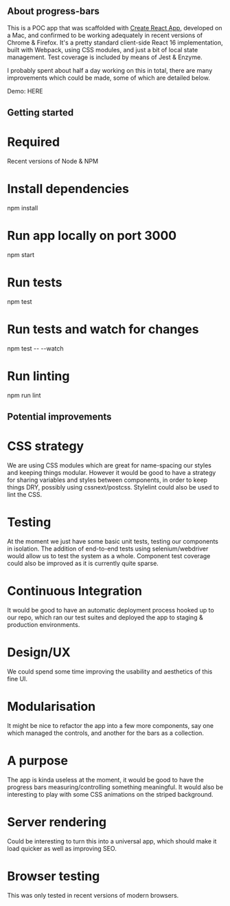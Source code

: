 ## About progress-bars

This is a POC app that was scaffolded with [Create React App](https://github.com/facebookincubator/create-react-app), developed on a Mac, and confirmed to be working adequately in recent versions of Chrome & Firefox. It's a pretty standard client-side React 16 implementation, built with Webpack, using CSS modules, and just a bit of local state management. Test coverage is included by means of Jest & Enzyme.

I probably spent about half a day working on this in total, there are many improvements which could be made, some of which are detailed below.

Demo: HERE

## Getting started

# Required
Recent versions of Node & NPM

# Install dependencies
npm install

# Run app locally on port 3000
npm start

# Run tests
npm test

# Run tests and watch for changes
npm test -- --watch

# Run linting
npm run lint

## Potential improvements

# CSS strategy
We are using CSS modules which are great for name-spacing our styles and keeping things modular. However it would be good to have a strategy for sharing variables and styles between components, in order to keep things DRY, possibly using cssnext/postcss. Stylelint could also be used to lint the CSS.

# Testing
At the moment we just have some basic unit tests, testing our components in isolation. The addition of end-to-end tests using selenium/webdriver would allow us to test the system as a whole. Component test coverage could also be improved as it is currently quite sparse.

# Continuous Integration
It would be good to have an automatic deployment process hooked up to our repo, which ran our test suites and deployed the app to staging & production environments.

# Design/UX
We could spend some time improving the usability and aesthetics of this fine UI.

# Modularisation
It might be nice to refactor the app into a few more components, say one which managed the controls, and another for the bars as a collection.

# A purpose
The app is kinda useless at the moment, it would be good to have the progress bars measuring/controlling something meaningful. It would also be interesting to play with some CSS animations on the striped background.

# Server rendering
Could be interesting to turn this into a universal app, which should make it load quicker as well as improving SEO.

# Browser testing
This was only tested in recent versions of modern browsers.

